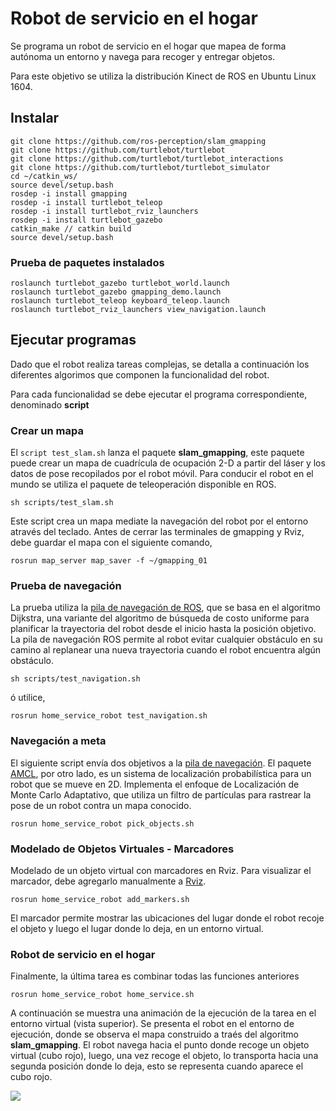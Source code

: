 # Robot de servicio en el hogar

<!-- program a home service robot that will autonomously map an environtment and navigate to pickup and deliver objects -->
Se programa un robot de servicio en el hogar que mapea de forma autónoma un entorno y navega para recoger y entregar objetos.

Para este objetivo se utiliza la distribución Kinect de ROS en Ubuntu Linux 1604.



## Instalar 

```
git clone https://github.com/ros-perception/slam_gmapping
git clone https://github.com/turtlebot/turtlebot
git clone https://github.com/turtlebot/turtlebot_interactions
git clone https://github.com/turtlebot/turtlebot_simulator
cd ~/catkin_ws/
source devel/setup.bash
rosdep -i install gmapping
rosdep -i install turtlebot_teleop
rosdep -i install turtlebot_rviz_launchers
rosdep -i install turtlebot_gazebo
catkin_make // catkin build
source devel/setup.bash
```

<!-- ```
sudo apt-get install ros-kinetic-turtlebot ros-kinetic-turtlebot-apps ros-kinetic-turtlebot-interactions ros-kinetic-turtlebot-simulator ros-kinetic-kobuki-ftdi ros-kinetic-ar-track-alvar-msgs
```

The vm had an error, but this shouldn't be present in a fresh install

```
git clone git://github.com/ros/rospkg.git
python setup.py install --user
``` 
or (this works for me!)

```
apt-get install python-rospkg
``` -->

###  Prueba de paquetes instalados
<!-- Test the installed packages -->

```
roslaunch turtlebot_gazebo turtlebot_world.launch
roslaunch turtlebot_gazebo gmapping_demo.launch
roslaunch turtlebot_teleop keyboard_teleop.launch
roslaunch turtlebot_rviz_launchers view_navigation.launch
```

## Ejecutar programas

Dado que el robot realiza tareas complejas, se detalla a continuación los diferentes algorimos que componen  la funcionalidad del robot.

Para cada funcionalidad se debe ejecutar el programa correspondiente, denominado **script**

<!-- ### Create a map. 

The script launches the **slam_gmapping** package, this package can create a 2-D occupancy grid map from laser and pose data collected by the mobile robot. To drive the robot in the world is used the teleoperation package.
-->

### Crear un mapa 

El `script test_slam.sh` lanza el paquete **slam_gmapping**, este paquete puede crear un mapa de cuadrícula de ocupación 2-D a partir del láser y los datos de pose recopilados por el robot móvil. Para conducir el robot en el mundo se utiliza el paquete de teleoperación disponible en ROS.

```
sh scripts/test_slam.sh
```

<!-- Create a map driving the robot throught the world via the keyboard. before close de gmapping and rviz terminals, save the map, -->
Este script crea un mapa mediate la navegación del robot por el entorno através del teclado. Antes de cerrar las terminales de gmapping y Rviz, debe guardar el mapa con el siguiente comando,

```
rosrun map_server map_saver -f ~/gmapping_01
```

<!-- ###  Navigation Test 


The test uses the ROS [Navigation Stack](http://wiki.ros.org/navigation/Tutorials/SendingSimpleGoals), which is based on the Dijkstra's, a variant of the Uniform Cost Search algorithm, to plan the robot trajectory from start to goal position. The ROS navigation stack permits the robot to avoid any obstacle on its path by re-planning a new trajectory once the robot encounters them. -->

### Prueba de navegación

La prueba utiliza la [pila de navegación de ROS](http://wiki.ros.org/navigation/Tutorials/SendingSimpleGoals), que se basa en el algoritmo Dijkstra, una variante del algoritmo de búsqueda de costo uniforme para planificar la trayectoria del robot desde el inicio hasta la posición objetivo. La pila de navegación ROS permite al robot evitar cualquier obstáculo en su camino al replanear una nueva trayectoria cuando el robot encuentra algún obstáculo.

```
sh scripts/test_navigation.sh
```

ó utilice,

```
rosrun home_service_robot test_navigation.sh
```

<!-- ### Navigation Goal

Send two goals to the [Navigation Stack](http://wiki.ros.org/navigation/Tutorials/SendingSimpleGoals). The [Amcl](http://wiki.ros.org/amcl) package is a probabilistic localization system for a robot moving in 2D. It implements the Adaptive Monte Carlo Localization approach, which uses a particle filter to track the pose of a robot against a known map. -->

### Navegación a  meta

El siguiente script envía dos objetivos a la [pila de navegación](http://wiki.ros.org/navigation/Tutorials/SendingSimpleGoals). El paquete [AMCL](http://wiki.ros.org/amcl), por otro lado, es un sistema de localización probabilística para un robot que se mueve en 2D. Implementa el enfoque de  Localización de Monte Carlo Adaptativo, que utiliza un filtro de partículas para rastrear la pose de un robot contra un mapa conocido.


```
rosrun home_service_robot pick_objects.sh
```

<!-- ### Modeling Virtual Objects - Markers

Modeling a virtual object with markers in rviz. In order to visualiza the marker you have to manually add it to Rviz. -->

### Modelado de Objetos Virtuales - Marcadores

Modelado de un objeto virtual con marcadores en Rviz. Para visualizar el marcador, debe agregarlo manualmente a [Rviz](http://wiki.ros.org/rviz/DisplayTypes/Marker).


```
rosrun home_service_robot add_markers.sh
```

El marcador permite mostrar las ubicaciones del lugar donde el robot recoje el objeto y luego el lugar donde lo deja, en un entorno virtual.

<!-- ### Home Service Robot

Finally, the last task is to combine all the above functionality, -->

### Robot de servicio en el hogar

Finalmente, la última tarea es combinar todas las funciones anteriores

```
rosrun home_service_robot home_service.sh
```

A continuación se muestra una animación de la ejecución de la tarea en el entorno virtual (vista superior). Se presenta el robot en el entorno de ejecución, donde se observa el mapa construido a traés del algoritmo **slam_gmapping**. El robot navega hacia el punto donde recoge un objeto virtual (cubo rojo), luego, una vez recoge el objeto, lo transporta hacia una segunda posición donde lo deja, esto se representa cuando aparece el cubo rojo.

![](map/homeService.gif)


